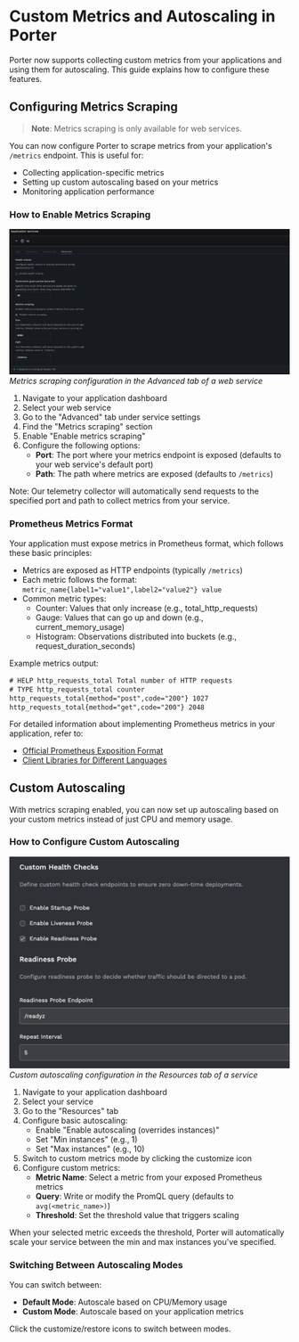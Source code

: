 # Custom Metrics and Autoscaling in Porter

Porter now supports collecting custom metrics from your applications and using them for autoscaling. This guide explains how to configure these features.

## Configuring Metrics Scraping

> **Note**: Metrics scraping is only available for web services.

You can now configure Porter to scrape metrics from your application's `/metrics` endpoint. This is useful for:
- Collecting application-specific metrics
- Setting up custom autoscaling based on your metrics
- Monitoring application performance

### How to Enable Metrics Scraping


![Metrics Scraping Configuration](/images/observability/metrics-scraping-config.png)
*Metrics scraping configuration in the Advanced tab of a web service*

1. Navigate to your application dashboard
2. Select your web service
3. Go to the "Advanced" tab under service settings
4. Find the "Metrics scraping" section
5. Enable "Enable metrics scraping"
6. Configure the following options:
   - **Port**: The port where your metrics endpoint is exposed (defaults to your web service's default port)
   - **Path**: The path where metrics are exposed (defaults to `/metrics`)

Note: Our telemetry collector will automatically send requests to the specified port and path to collect metrics from your service.

### Prometheus Metrics Format

Your application must expose metrics in Prometheus format, which follows these basic principles:

- Metrics are exposed as HTTP endpoints (typically `/metrics`)
- Each metric follows the format: `metric_name{label1="value1",label2="value2"} value`
- Common metric types:
  - Counter: Values that only increase (e.g., total_http_requests)
  - Gauge: Values that can go up and down (e.g., current_memory_usage)
  - Histogram: Observations distributed into buckets (e.g., request_duration_seconds)

Example metrics output:
```
# HELP http_requests_total Total number of HTTP requests
# TYPE http_requests_total counter
http_requests_total{method="post",code="200"} 1027
http_requests_total{method="get",code="200"} 2048
```

For detailed information about implementing Prometheus metrics in your application, refer to:
- [Official Prometheus Exposition Format](https://prometheus.io/docs/instrumenting/exposition_formats/)
- [Client Libraries for Different Languages](https://prometheus.io/docs/instrumenting/clientlibs/)

## Custom Autoscaling

With metrics scraping enabled, you can now set up autoscaling based on your custom metrics instead of just CPU and memory usage.

### How to Configure Custom Autoscaling

![Custom Autoscaling Configuration](/images/observability/custom-autoscaling-config.png)
*Custom autoscaling configuration in the Resources tab of a service*

1. Navigate to your application dashboard
2. Select your service
3. Go to the "Resources" tab
4. Configure basic autoscaling:
   - Enable "Enable autoscaling (overrides instances)"
   - Set "Min instances" (e.g., 1)
   - Set "Max instances" (e.g., 10)
5. Switch to custom metrics mode by clicking the customize icon
6. Configure custom metrics:
   - **Metric Name**: Select a metric from your exposed Prometheus metrics
   - **Query**: Write or modify the PromQL query (defaults to `avg(<metric_name>)`)
   - **Threshold**: Set the threshold value that triggers scaling

When your selected metric exceeds the threshold, Porter will automatically scale your service between the min and max instances you've specified.

### Switching Between Autoscaling Modes

You can switch between:
- **Default Mode**: Autoscale based on CPU/Memory usage
- **Custom Mode**: Autoscale based on your application metrics

Click the customize/restore icons to switch between modes.
